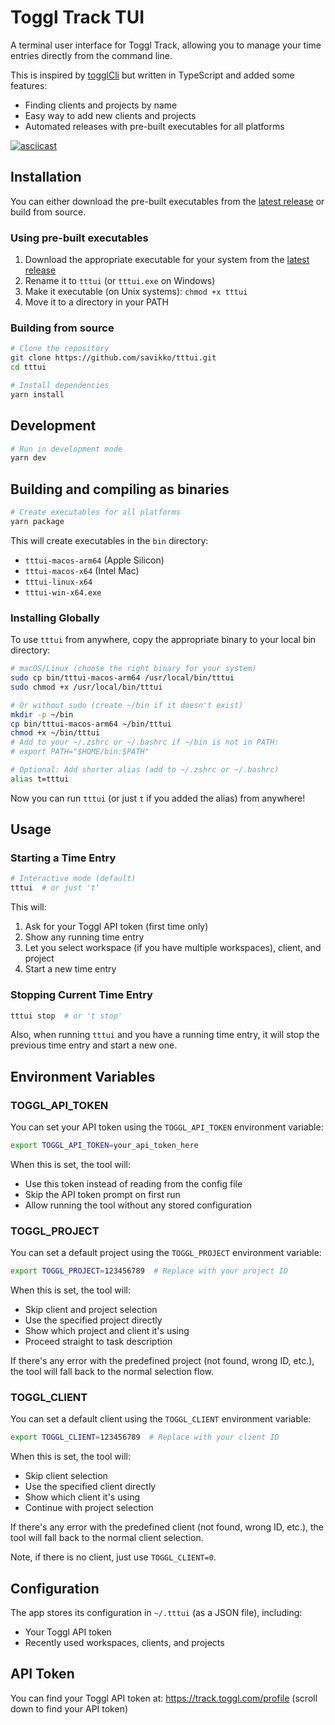 # Toggl Track TUI

A terminal user interface for Toggl Track, allowing you to manage your time entries directly from the command line.

This is inspired by [togglCli](https://github.com/AuHau/toggl-cli) but written in TypeScript and added some features:
- Finding clients and projects by name
- Easy way to add new clients and projects
- Automated releases with pre-built executables for all platforms

[![asciicast](https://asciinema.org/a/f0YEagkHr4IfPBR4AcNQbSN0Y.svg)](https://asciinema.org/a/f0YEagkHr4IfPBR4AcNQbSN0Y)

## Installation

You can either download the pre-built executables from the [latest release](../../releases/latest) or build from source.

### Using pre-built executables

1. Download the appropriate executable for your system from the [latest release](../../releases/latest)
2. Rename it to `tttui` (or `tttui.exe` on Windows)
3. Make it executable (on Unix systems): `chmod +x tttui`
4. Move it to a directory in your PATH

### Building from source

```bash
# Clone the repository
git clone https://github.com/savikko/tttui.git
cd tttui

# Install dependencies
yarn install
```

## Development

```bash
# Run in development mode
yarn dev
```

## Building and compiling as binaries

```bash
# Create executables for all platforms
yarn package
```

This will create executables in the `bin` directory:
- `tttui-macos-arm64` (Apple Silicon)
- `tttui-macos-x64` (Intel Mac)
- `tttui-linux-x64`
- `tttui-win-x64.exe`

### Installing Globally

To use `tttui` from anywhere, copy the appropriate binary to your local bin directory:

```bash
# macOS/Linux (choose the right binary for your system)
sudo cp bin/tttui-macos-arm64 /usr/local/bin/tttui
sudo chmod +x /usr/local/bin/tttui

# Or without sudo (create ~/bin if it doesn't exist)
mkdir -p ~/bin
cp bin/tttui-macos-arm64 ~/bin/tttui
chmod +x ~/bin/tttui
# Add to your ~/.zshrc or ~/.bashrc if ~/bin is not in PATH:
# export PATH="$HOME/bin:$PATH"

# Optional: Add shorter alias (add to ~/.zshrc or ~/.bashrc)
alias t=tttui
```

Now you can run `tttui` (or just `t` if you added the alias) from anywhere!

## Usage

### Starting a Time Entry

```bash
# Interactive mode (default)
tttui  # or just 't'
```

This will:
1. Ask for your Toggl API token (first time only)
2. Show any running time entry
3. Let you select workspace (if you have multiple workspaces), client, and project
4. Start a new time entry

### Stopping Current Time Entry

```bash
tttui stop  # or 't stop'
```

Also, when running `tttui` and you have a running time entry, it will stop the previous time entry and start a new one.

## Environment Variables

### TOGGL_API_TOKEN

You can set your API token using the `TOGGL_API_TOKEN` environment variable:

```bash
export TOGGL_API_TOKEN=your_api_token_here
```

When this is set, the tool will:
- Use this token instead of reading from the config file
- Skip the API token prompt on first run
- Allow running the tool without any stored configuration

### TOGGL_PROJECT

You can set a default project using the `TOGGL_PROJECT` environment variable:

```bash
export TOGGL_PROJECT=123456789  # Replace with your project ID
```

When this is set, the tool will:
- Skip client and project selection
- Use the specified project directly
- Show which project and client it's using
- Proceed straight to task description

If there's any error with the predefined project (not found, wrong ID, etc.), the tool will fall back to the normal selection flow.

### TOGGL_CLIENT

You can set a default client using the `TOGGL_CLIENT` environment variable:

```bash
export TOGGL_CLIENT=123456789  # Replace with your client ID
```

When this is set, the tool will:
- Skip client selection
- Use the specified client directly
- Show which client it's using
- Continue with project selection

If there's any error with the predefined client (not found, wrong ID, etc.), the tool will fall back to the normal client selection.

Note, if there is no client, just use `TOGGL_CLIENT=0`.

## Configuration

The app stores its configuration in `~/.tttui` (as a JSON file), including:
- Your Toggl API token
- Recently used workspaces, clients, and projects

## API Token

You can find your Toggl API token at:
https://track.toggl.com/profile (scroll down to find your API token) 